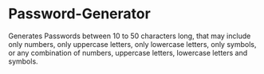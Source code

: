# Password-Generator
Generates Passwords between 10 to 50 characters long, that may include only numbers, only uppercase letters, 
only lowercase letters, only symbols, or any combination of numbers, uppercase letters,  lowercase letters and symbols.
